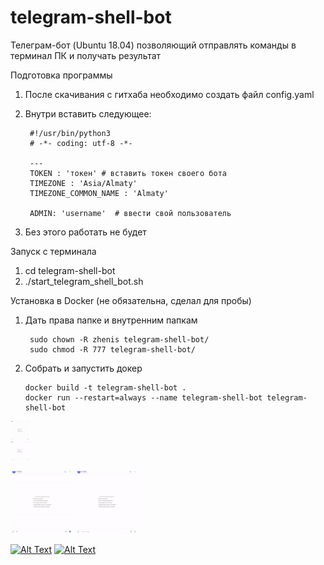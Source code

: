 # telegram-shell-bot

Телеграм-бот (Ubuntu 18.04) позволяющий отправлять команды в терминал ПК и получать результат

Подготовка программы
1. После скачивания с гитхаба необходимо создать файл config.yaml
2. Внутри вставить следующее:
        
        #!/usr/bin/python3
        # -*- coding: utf-8 -*-

        ---
        TOKEN : 'токен' # вставить токен своего бота
        TIMEZONE : 'Asia/Almaty'
        TIMEZONE_COMMON_NAME : 'Almaty'

        ADMIN: 'username'  # ввести свой пользователь
3. Без этого работать не будет

Запуск с терминала
1. cd telegram-shell-bot
2. ./start_telegram_shell_bot.sh


Установка в Docker (не обязательна, сделал для пробы)

1. Дать права папке и внутренним папкам

        sudo chown -R zhenis telegram-shell-bot/
        sudo chmod -R 777 telegram-shell-bot/

2. Собрать и запустить докер

       docker build -t telegram-shell-bot .
       docker run --restart=always --name telegram-shell-bot telegram-shell-bot
<div class="row">
  <div class="column">
    <img src="https://github.com/zhenisduissekov/telegram-shell-bot/blob/master/images/overview.gif" alt="Overview" width=30>
  </div>
  <div class="column">
    <img src="https://github.com/zhenisduissekov/telegram-shell-bot/blob/master/images/extra.gif" alt="Extra" width=30>
  </div>
</div>

<p>
<img src="https://github.com/zhenisduissekov/telegram-shell-bot/blob/master/images/overview.gif?inline=false" width="100" height="100" />
<img src="https://github.com/zhenisduissekov/telegram-shell-bot/blob/master/images/extra.gif?inline=false" width="100" height="100" />
</p>

<p data-sourcepos="5:1-7:96" dir="auto">
        <a class="no-attachment-icon" href="https://gitlab.com/dosboxd/question/-/raw/master/with_UUID_crash.gif?inline=false" target="_blank" rel="noopener noreferrer"><img src="https://gitlab.com/dosboxd/question/-/raw/master/with_UUID_crash.gif?inline=false" alt="Alt Text" class="js-lazy-loaded qa-js-lazy-loaded" loading="lazy"></a>
        <a class="no-attachment-icon" href="https://gitlab.com/dosboxd/question/-/raw/master/with_UUID_jumps.gif?inline=false" target="_blank" rel="noopener noreferrer"><img src="https://gitlab.com/dosboxd/question/-/raw/master/with_UUID_jumps.gif?inline=false" alt="Alt Text" class="js-lazy-loaded qa-js-lazy-loaded" loading="lazy"></a>
        </p>
